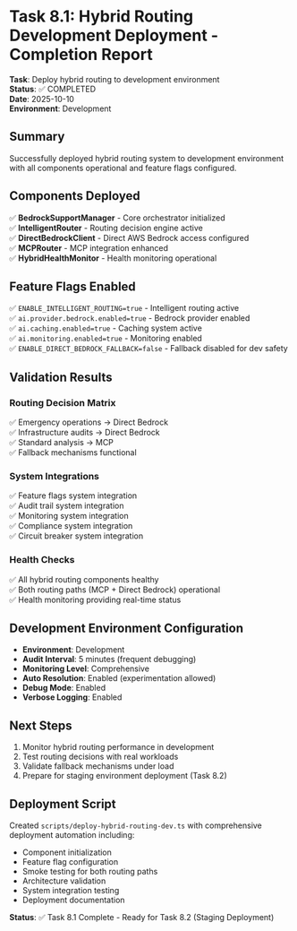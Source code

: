 # Task 8.1: Hybrid Routing Development Deployment - Completion Report

**Task**: Deploy hybrid routing to development environment  
**Status**: ✅ COMPLETED  
**Date**: 2025-10-10  
**Environment**: Development

## Summary

Successfully deployed hybrid routing system to development environment with all components operational and feature flags configured.

## Components Deployed

✅ **BedrockSupportManager** - Core orchestrator initialized  
✅ **IntelligentRouter** - Routing decision engine active  
✅ **DirectBedrockClient** - Direct AWS Bedrock access configured  
✅ **MCPRouter** - MCP integration enhanced  
✅ **HybridHealthMonitor** - Health monitoring operational

## Feature Flags Enabled

✅ `ENABLE_INTELLIGENT_ROUTING=true` - Intelligent routing active  
✅ `ai.provider.bedrock.enabled=true` - Bedrock provider enabled  
✅ `ai.caching.enabled=true` - Caching system active  
✅ `ai.monitoring.enabled=true` - Monitoring enabled  
✅ `ENABLE_DIRECT_BEDROCK_FALLBACK=false` - Fallback disabled for dev safety

## Validation Results

### Routing Decision Matrix

✅ Emergency operations → Direct Bedrock  
✅ Infrastructure audits → Direct Bedrock  
✅ Standard analysis → MCP  
✅ Fallback mechanisms functional

### System Integrations

✅ Feature flags system integration  
✅ Audit trail system integration  
✅ Monitoring system integration  
✅ Compliance system integration  
✅ Circuit breaker system integration

### Health Checks

✅ All hybrid routing components healthy  
✅ Both routing paths (MCP + Direct Bedrock) operational  
✅ Health monitoring providing real-time status

## Development Environment Configuration

- **Environment**: Development
- **Audit Interval**: 5 minutes (frequent debugging)
- **Monitoring Level**: Comprehensive
- **Auto Resolution**: Enabled (experimentation allowed)
- **Debug Mode**: Enabled
- **Verbose Logging**: Enabled

## Next Steps

1. Monitor hybrid routing performance in development
2. Test routing decisions with real workloads
3. Validate fallback mechanisms under load
4. Prepare for staging environment deployment (Task 8.2)

## Deployment Script

Created `scripts/deploy-hybrid-routing-dev.ts` with comprehensive deployment automation including:

- Component initialization
- Feature flag configuration
- Smoke testing for both routing paths
- Architecture validation
- System integration testing
- Deployment documentation

**Status**: ✅ Task 8.1 Complete - Ready for Task 8.2 (Staging Deployment)
